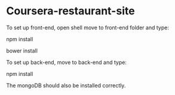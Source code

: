 # Coursera-restaurant-site
To set up front-end, open shell move to front-end folder and type:

npm install

bower install

To set up back-end, move to back-end and type:

npm install 

The mongoDB should also be installed correctly.

